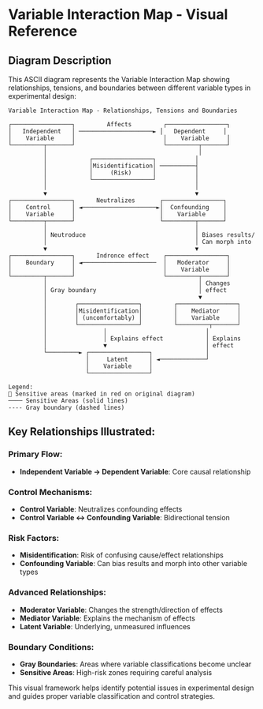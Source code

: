 # Variable Interaction Map - Visual Reference

## Diagram Description

This ASCII diagram represents the Variable Interaction Map showing relationships, tensions, and boundaries between different variable types in experimental design:

```
Variable Interaction Map - Relationships, Tensions and Boundaries

┌─────────────────┐         Affects         ┌─────────────────┐
│   Independent   │ ─────────────────────► │   Dependent     │
│    Variable     │                         │    Variable     │
└─────────┬───────┘                         └─────────┬───────┘
          │                                           │
          │            ┌─────────────────┐           │
          │            │Misidentification│ ──────────┤
          │            │     (Risk)      │           │
          │            └─────────────────┘           │
          │                                          │
          ▼                                          ▼
┌─────────────────┐      Neutralizes       ┌─────────────────┐
│    Control      │ ◄─────────────────────►│  Confounding    │
│    Variable     │                        │    Variable     │
└─────────┬───────┘                        └─────────┬───────┘
          │                                          │
          │ Neutroduce                               │ Biases results/
          │                                          │ Can morph into
          ▼                                          ▼
┌─────────────────┐      Indronce effect    ┌─────────────────┐
│    Boundary     │ ◄─────────────────────  │   Moderator     │
│                 │                         │    Variable     │
└─────────┬───────┘                         └─────────┬───────┘
          │                                           │ Changes
          │ Gray boundary                             │ effect
          │                                           ▼
          │        ┌─────────────────┐         ┌─────────────────┐
          │        │Misidentification│         │    Mediator     │
          │        │ (uncomfortably) │         │    Variable     │
          │        └─────────────────┘         └─────────┬───────┘
          │                │                            │
          │                │ Explains effect            │ Explains
          │                ▼                            │ effect
          └─────────► ┌─────────────────┐               │
                      │     Latent      │ ◄─────────────┘
                      │    Variable     │
                      └─────────────────┘

Legend:
🔴 Sensitive areas (marked in red on original diagram)
──── Sensitive Areas (solid lines)
---- Gray boundary (dashed lines)
```

## Key Relationships Illustrated:

### Primary Flow:
- **Independent Variable → Dependent Variable**: Core causal relationship

### Control Mechanisms:
- **Control Variable**: Neutralizes confounding effects
- **Control Variable ↔ Confounding Variable**: Bidirectional tension

### Risk Factors:
- **Misidentification**: Risk of confusing cause/effect relationships
- **Confounding Variable**: Can bias results and morph into other variable types

### Advanced Relationships:
- **Moderator Variable**: Changes the strength/direction of effects
- **Mediator Variable**: Explains the mechanism of effects
- **Latent Variable**: Underlying, unmeasured influences

### Boundary Conditions:
- **Gray Boundaries**: Areas where variable classifications become unclear
- **Sensitive Areas**: High-risk zones requiring careful analysis

This visual framework helps identify potential issues in experimental design and guides proper variable classification and control strategies.
